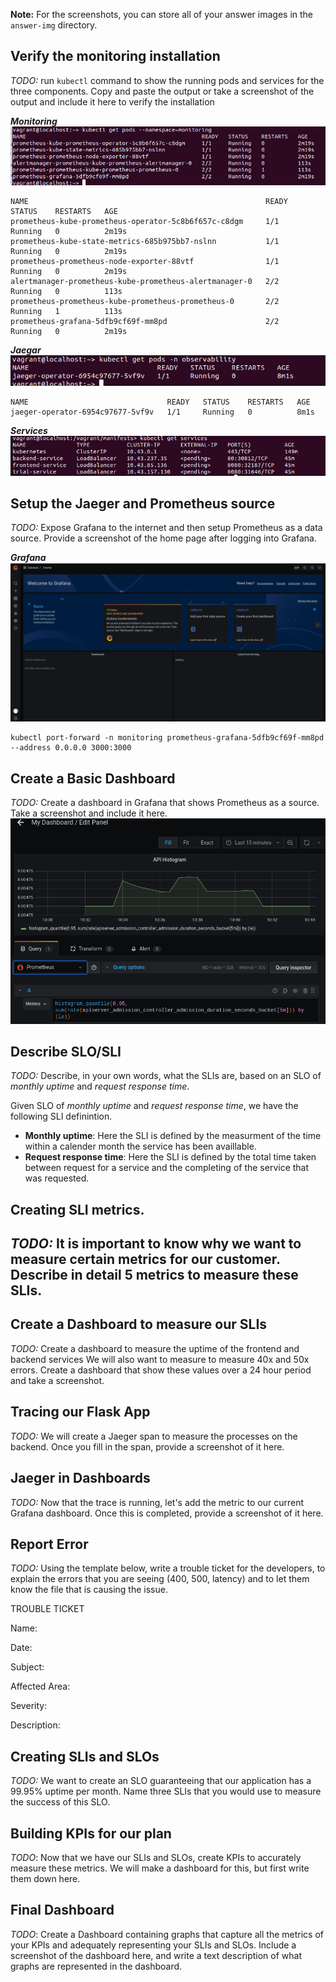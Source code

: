 **Note:** For the screenshots, you can store all of your answer images in the `answer-img` directory.

## Verify the monitoring installation

*TODO:* run `kubectl` command to show the running pods and services for the three components. Copy and paste the output or take a screenshot of the output and include it here to verify the installation

***Monitoring***
![monitoring](answer-img/monitoring.png)
```
NAME                                                     READY   STATUS    RESTARTS   AGE
prometheus-kube-prometheus-operator-5c8b6f657c-c8dgm     1/1     Running   0          2m19s
prometheus-kube-state-metrics-685b975bb7-nslnn           1/1     Running   0          2m19s
prometheus-prometheus-node-exporter-88vtf                1/1     Running   0          2m19s
alertmanager-prometheus-kube-prometheus-alertmanager-0   2/2     Running   0          113s
prometheus-prometheus-kube-prometheus-prometheus-0       2/2     Running   1          113s
prometheus-grafana-5dfb9cf69f-mm8pd                      2/2     Running   0          2m19s
```

***Jaegar***
![jaeger](answer-img/jaeger.png)
```
NAME                               READY   STATUS    RESTARTS   AGE
jaeger-operator-6954c97677-5vf9v   1/1     Running   0          8m1s
```

***Services***
![services](answer-img/services.png)

## Setup the Jaeger and Prometheus source
*TODO:* Expose Grafana to the internet and then setup Prometheus as a data source. Provide a screenshot of the home page after logging into Grafana.

***Grafana***
![homepage](answer-img/grafana_homepage.png)

```
kubectl port-forward -n monitoring prometheus-grafana-5dfb9cf69f-mm8pd --address 0.0.0.0 3000:3000
```

## Create a Basic Dashboard
*TODO:* Create a dashboard in Grafana that shows Prometheus as a source. Take a screenshot and include it here.
![dashboard](answer-img/dashboard.png)

## Describe SLO/SLI
*TODO:* Describe, in your own words, what the SLIs are, based on an SLO of *monthly uptime* and *request response time*.

Given SLO of *monthly uptime* and *request response time*, we have the following SLI definintion.

-  **Monthly uptime**: Here the SLI is defined by the measurment of the time within a calender month the service has been availlable.
- **Request response time**: Here the SLI is defined by the total time taken between  request for a service and the completing of the service that was requested.

## Creating SLI metrics.
*TODO:* It is important to know why we want to measure certain metrics for our customer. Describe in detail 5 metrics to measure these SLIs.
- 

## Create a Dashboard to measure our SLIs
*TODO:* Create a dashboard to measure the uptime of the frontend and backend services We will also want to measure to measure 40x and 50x errors. Create a dashboard that show these values over a 24 hour period and take a screenshot.

## Tracing our Flask App
*TODO:*  We will create a Jaeger span to measure the processes on the backend. Once you fill in the span, provide a screenshot of it here.

## Jaeger in Dashboards
*TODO:* Now that the trace is running, let's add the metric to our current Grafana dashboard. Once this is completed, provide a screenshot of it here.

## Report Error
*TODO:* Using the template below, write a trouble ticket for the developers, to explain the errors that you are seeing (400, 500, latency) and to let them know the file that is causing the issue.

TROUBLE TICKET

Name:

Date:

Subject:

Affected Area:

Severity:

Description:


## Creating SLIs and SLOs
*TODO:* We want to create an SLO guaranteeing that our application has a 99.95% uptime per month. Name three SLIs that you would use to measure the success of this SLO.

## Building KPIs for our plan
*TODO*: Now that we have our SLIs and SLOs, create KPIs to accurately measure these metrics. We will make a dashboard for this, but first write them down here.

## Final Dashboard
*TODO*: Create a Dashboard containing graphs that capture all the metrics of your KPIs and adequately representing your SLIs and SLOs. Include a screenshot of the dashboard here, and write a text description of what graphs are represented in the dashboard.  

